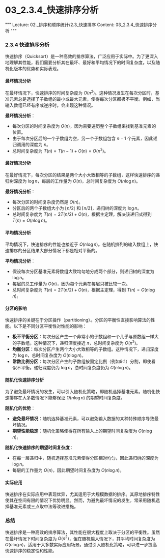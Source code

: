 # 03_2.3.4_快速排序分析

"""
Lecture: 02._排序和顺序统计/2.3_快速排序
Content: 03_2.3.4_快速排序分析
"""

### 2.3.4 快速排序分析

快速排序（Quicksort）是一种高效的排序算法，广泛应用于实际中。为了更深入地理解其性能，我们需要分析其在最坏、最好和平均情况下的时间复杂度，以及随机化版本的优势和实际表现。

#### 最坏情况分析

在最坏情况下，快速排序的时间复杂度为 $O(n^2)$。这种情况发生在每次分区时，基准元素总是选择了子数组的最小或最大元素，使得每次分区都极不平衡。例如，当输入数组已经有序或逆序时，会出现这种情况。

**最坏情况分析**：
- 每次分区的时间复杂度为 $O(n)$，因为需要遍历整个子数组来找到基准元素的位置。
- 由于每次分区后的一个子数组为空，另一个子数组包含 $n-1$ 个元素，因此递归调用的深度为 $n$。
- 总时间复杂度为 $T(n) = T(n-1) + O(n) = O(n^2)$。

#### 最好情况分析

在最好情况下，每次分区的结果是两个大小大致相等的子数组，这样快速排序的递归树深度为 $\log n$，每层的工作量为 $O(n)$，总时间复杂度为 $O(n \log n)$。

**最好情况分析**：
- 每次分区的时间复杂度仍然是 $O(n)$。
- 分区后的两个子数组大小为 $\lfloor n/2 \rfloor$ 和 $\lceil n/2 \rceil$，递归树的深度为 $\log n$。
- 总时间复杂度为 $T(n) = 2T(n/2) + O(n)$，根据主定理，解决该递归式得到 $T(n) = O(n \log n)$。

#### 平均情况分析

平均情况下，快速排序的性能也接近于 $O(n \log n)$。在随机排列的输入数组上，快速排序的分区结果大部分情况下都是相对平衡的。

**平均情况分析**：
- 假设每次分区基准元素将数组大致均匀地分成两个部分，则递归树的深度为 $\log n$。
- 每层的总工作量为 $O(n)$，因为每个元素在每层只被比较一次。
- 总时间复杂度为 $T(n) = 2T(n/2) + O(n)$，根据主定理，得到 $T(n) = O(n \log n)$。

#### 分区的影响

快速排序的关键在于分区操作（partitioning）。分区的平衡性直接影响算法的性能。以下是不同分区平衡性对性能的影响：
- **极不平衡分区**：每次分区产生一个非常小的子数组和一个几乎与原数组一样大的子数组。这种情况下，递归深度接近 $n$，总时间复杂度为 $O(n^2)$。
- **均衡分区**：每次分区产生两个大小大致相等的子数组。这种情况下，递归深度为 $\log n$，总时间复杂度为 $O(n \log n)$。
- **常数比例分区**：每次分区产生的子数组按固定比例（例如9:1）分割，即使看似不平衡，递归深度仍为 $\log n$，总时间复杂度仍为 $O(n \log n)$。

#### 随机化快速排序分析

为了避免最坏情况的发生，可以引入随机化策略，即随机选择基准元素。随机化快速排序在大多数情况下能够保证 $O(n \log n)$ 的期望时间复杂度。

**随机化的优势**：
- **避免最坏情况**：随机选择基准元素，可以避免输入数据的某种特殊顺序导致最坏情况。
- **期望性能稳定**：随机化策略使得在所有输入上的期望时间复杂度为 $O(n \log n)$。

**随机化快速排序的期望时间复杂度**：
- 在每一层递归中，随机选择基准元素使得分区相对均匀，因此递归树的深度为 $\log n$。
- 每层的工作量为 $O(n)$，因此期望时间复杂度为 $O(n \log n)$。

#### 实际应用

快速排序在实际应用中表现优异，尤其适用于大规模数据的排序。其原地排序特性使其在空间有限的情况下优势明显。然而，为避免最坏情况的发生，常采用随机选择基准元素或三点取中法等改进措施。

### 总结

快速排序是一种高效的排序算法，其性能在很大程度上取决于分区的平衡性。虽然在最坏情况下时间复杂度为 $O(n^2)$，但在随机输入情况下，其平均时间复杂度为 $O(n \log n)$，适用于大多数实际应用场景。通过引入随机化策略，可以进一步提高快速排序的稳定性和性能。
